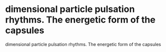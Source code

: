 # dimensional particle pulsation rhythms. The energetic form of the capsules

dimensional particle pulsation rhythms. The energetic form of the capsules